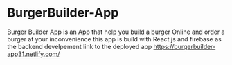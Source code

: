 # BurgerBuilder-App
Burger Builder App is an App that help you build a burger Online and order a burger at your inconvenience 
this app is build with React js and firebase as the backend develpement
link to the deployed app https://burgerbuilder-app31.netlify.com/
